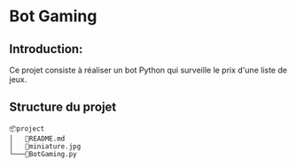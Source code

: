 # __Bot Gaming__

## Introduction: 
Ce projet consiste à réaliser un bot Python qui surveille le prix d'une liste de jeux.

## Structure du projet
```
📦project
│   📜README.md
│   📜miniature.jpg
└───📜BotGaming.py
```
